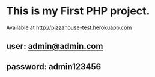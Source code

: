 This is my First PHP project.
============================

Available at http://pizzahouse-test.herokuapp.com

user: admin@admin.com
---------------------

password: admin123456
---------------------
